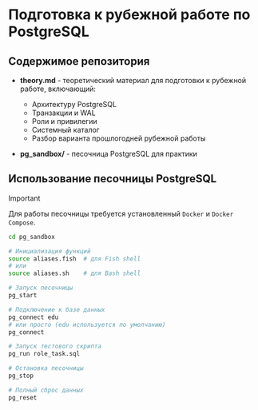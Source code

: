 # Подготовка к рубежной работе по PostgreSQL

## Содержимое репозитория

- **theory.md** - теоретический материал для подготовки к рубежной работе,
  включающий:

  - Архитектуру PostgreSQL
  - Транзакции и WAL
  - Роли и привилегии
  - Системный каталог
  - Разбор варианта прошлогодней рубежной работы

- **pg_sandbox/** - песочница PostgreSQL для практики

## Использование песочницы PostgreSQL

> [!IMPORTANT]  
> Для работы песочницы требуется установленный `Docker` и `Docker Compose`.

```bash
cd pg_sandbox

# Инициализация функций
source aliases.fish  # для Fish shell
# или
source aliases.sh    # для Bash shell

# Запуск песочницы
pg_start

# Подключение к базе данных
pg_connect edu
# или просто (edu используется по умолчанию)
pg_connect

# Запуск тестового скрипта
pg_run role_task.sql

# Остановка песочницы
pg_stop

# Полный сброс данных
pg_reset
```
